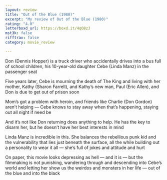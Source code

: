 ```yaml
---
layout: review
title: "Out of the Blue (1980)"
excerpt: "My review of Out of the Blue (1980)"
rating: "4.0"
letterboxd_url: https://boxd.it/4qO8zJ
mst3k: false
rifftrax: false
category: movie_review

---
```


Don (Dennis Hopper) is a truck driver who accidentally drives into a bus full of school children, his 10-year-old daughter Cebe (Linda Manz) in the passenger seat

Five years later, Cebe is mourning the death of The King and living with her mother, Kathy (Sharon Farrell), and Kathy’s new man, Paul (Eric Allen), and Don is due to get out of prison soon

Mom’s got a problem with heroin, and friends like Charlie (Don Gordon) aren’t helping — Cebe knows to stay away when that’s happening, staying out all night if need be

And it’s not like Don returning does anything to help. He has the key to disarm her, but he doesn’t have her best interests in mind

Linda Manz is incredible in this. She balances the rebellious punk kid and the vulnerability that lies just beneath the surface, all the while building out a personality to wear it all — she’s full of jokes and attitude and hurt

On paper, this movie looks depressing as hell — and it is — but the filmmaking is not punishing, wandering through and descending into Cebe’s world and letting her show us the weirdos and monsters in her life — out of the blue and into the black